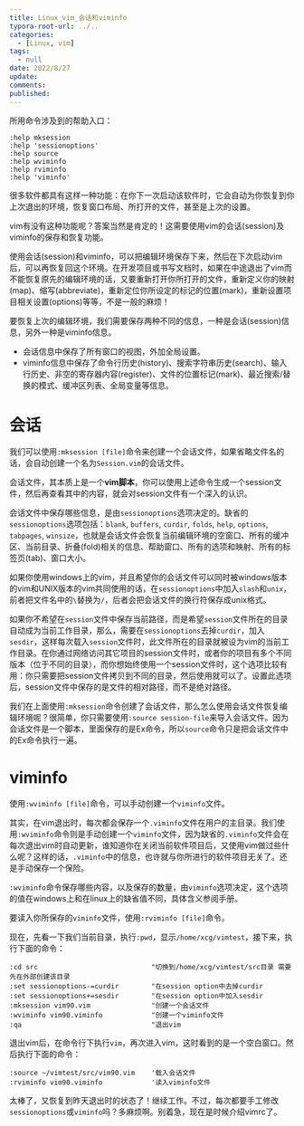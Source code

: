 ```yaml
---
title: Linux_vim_会话和viminfo
typora-root-url: ../..
categories:
  - [Linux, vim]
tags:
  - null 
date: 2022/8/27
update:
comments:
published:
---
```


所用命令涉及到的帮助入口：

```
:help mksession
:help 'sessionoptions'
:help source
:help wviminfo
:help rviminfo
:help 'viminfo'
```

很多软件都具有这样一种功能：在你下一次启动该软件时，它会自动为你恢复到你上次退出的环境，恢复窗口布局、所打开的文件，甚至是上次的设置。

vim有没有这种功能呢？答案当然是肯定的！这需要使用vim的会话(session)及viminfo的保存和恢复功能。

使用会话(session)和viminfo，可以把编辑环境保存下来，然后在下次启动vim后，可以再恢复回这个环境。在开发项目或书写文档时，如果在中途退出了vim而不能恢复原先的编辑环境的话，又要重新打开你所打开的文件，重新定义你的映射(map)、缩写(abbreviate)，重新定位你所设定的标记的位置(mark)，重新设置项目相关设置(options)等等，不是一般的麻烦！

要恢复上次的编辑环境，我们需要保存两种不同的信息，一种是会话(session)信息，另外一种是viminfo信息。

- 会话信息中保存了所有窗口的视图，外加全局设置。
- viminfo信息中保存了命令行历史(history)、搜索字符串历史(search)、输入行历史、非空的寄存器内容(register)、文件的位置标记(mark)、最近搜索/替换的模式、缓冲区列表、全局变量等信息。

# 会话

我们可以使用`:mksession [file]`命令来创建一个会话文件，如果省略文件名的话，会自动创建一个名为`Session.vim`的会话文件。

会话文件，其本质上是一个**vim脚本**，你可以使用上述命令生成一个session文件，然后再查看其中的内容，就会对session文件有一个深入的认识。

会话文件中保存哪些信息，是由`sessionoptions`选项决定的。缺省的`sessionoptions`选项包括：`blank`, `buffers`, `curdir`, `folds`, `help`, `options`, `tabpages`, `winsize`，也就是会话文件会恢复当前编辑环境的空窗口、所有的缓冲区、当前目录、折叠(fold)相关的信息、帮助窗口、所有的选项和映射、所有的标签页(tab)、窗口大小。

如果你使用windows上的vim，并且希望你的会话文件可以同时被windows版本的vim和UNIX版本的vim共同使用的话，在`sessionoptions`中加入`slash`和`unix`，前者把文件名中的`\`替换为`/`，后者会把会话文件的换行符保存成unix格式。

如果你不希望在`session`文件中保存当前路径，而是希望`session`文件所在的目录自动成为当前工作目录，那么，需要在`sessionoptions`去掉`curdir`，加入`sesdir`，这样每次载入`session`文件时，此文件所在的目录就被设为vim的当前工作目录。在你通过网络访问其它项目的session文件时，或者你的项目有多个不同版本（位于不同的目录），而你想始终使用一个session文件时，这个选项比较有用：你只需要把session文件拷贝到不同的目录，然后使用就可以了。设置此选项后，session文件中保存的是文件的相对路径，而不是绝对路径。

我们在上面使用`:mksession`命令创建了会话文件，那么怎么使用会话文件恢复编辑环境呢？很简单，你只需要使用`:source session-file`来导入会话文件。因为会话文件是一个脚本，里面保存的是Ex命令，所以`source`命令只是把会话文件中的Ex命令执行一遍。

# viminfo

使用`:wviminfo [file]`命令，可以手动创建一个`viminfo`文件。

其实，在vim退出时，每次都会保存一个`.viminfo`文件在用户的主目录。我们使用`:wviminfo`命令则是手动创建一个`viminfo`文件，因为缺省的`.viminfo`文件会在每次退出vim时自动更新，谁知道你在关闭当前软件项目后，又使用vim做过些什么呢？这样的话，`.viminfo`中的信息，也许就与你所进行的软件项目无关了。还是手动保存一个保险。

`:wviminfo`命令保存哪些内容，以及保存的数量，由`viminfo`选项决定，这个选项的值在windows上和在linux上的缺省值不同，具体含义参阅手册。

要读入你所保存的`viminfo`文件，使用`:rviminfo [file]`命令。

现在，先看一下我们当前目录，执行`:pwd`，显示`/home/xcg/vimtest`，接下来，执行下面的命令：

```vim
:cd src                            "切换到/home/xcg/vimtest/src目录 需要先在外部创建该目录
:set sessionoptions-=curdir        "在session option中去掉curdir
:set sessionoptions+=sesdir        "在session option中加入sesdir
:mksession vim90.vim               "创建一个会话文件
:wviminfo vim90.viminfo            "创建一个viminfo文件
:qa                                "退出vim
```

退出vim后，在命令行下执行`vim`，再次进入vim，这时看到的是一个空白窗口。然后执行下面的命令：

```
:source ~/vimtest/src/vim90.vim    '载入会话文件
:rviminfo vim90.viminfo            '读入viminfo文件
```

太棒了，又恢复到昨天退出时的状态了！继续工作。不过，每次都要手工修改`sessionoptions`或`viminfo`吗？多麻烦啊。别着急，现在是时候介绍vimrc了。